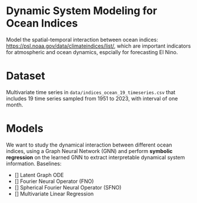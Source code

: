 # Dynamic System Modeling for Ocean Indices

Model the spatial-temporal interaction between ocean indices: https://psl.noaa.gov/data/climateindices/list/, which are important indicators for atmospheric and ocean dynamics, espcially for forecasting El Nino. 

# Dataset 
Multivariate time series in `data/indices_ocean_19_timeseries.csv` that includes 19 time series sampled from 1951 to 2023, with interval of one month. 

# Models 
We want to study the dynamical interaction between different ocean indices, using a Graph Neural Network (GNN) and perform __symbolic regression__ on the learned GNN to extract interpretable dynamical system information. Baselines: 
- [] Latent Graph ODE
- [] Fourier Neural Operator (FNO)
- [] Spherical Fourier Neural Operator (SFNO)
- [] Multivariate Linear Regression
